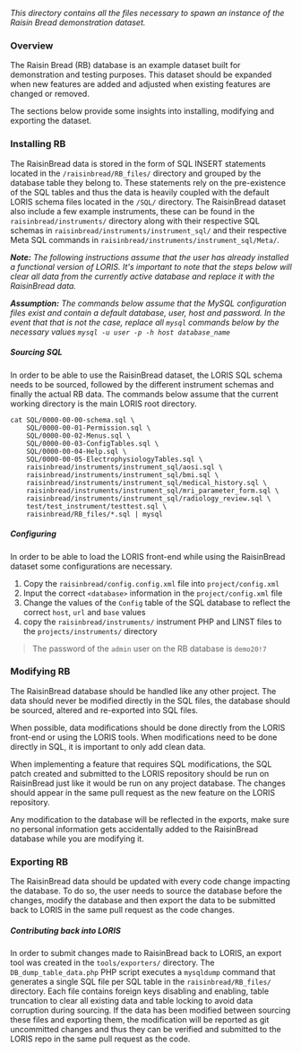 *This directory contains all the files necessary to spawn an instance of the Raisin 
Bread demonstration dataset.*

### Overview
The Raisin Bread (RB) database is an example dataset built for demonstration and 
testing purposes. This dataset should be expanded when new features are added and 
adjusted when existing features are changed or removed. 

The sections below provide some insights into installing, modifying and exporting 
the dataset.

### Installing RB
The RaisinBread data is stored in the form of SQL INSERT statements located in the 
`/raisinbread/RB_files/` directory and grouped by the database table they belong to. 
These statements rely on the pre-existence of the SQL tables and thus the data is 
heavily coupled with the default LORIS schema files located in the `/SQL/` directory.
The RaisinBread dataset also include a few example instruments, these can be found in
the `raisinbread/instruments/` directory along with their respective SQL schemas in 
`raisinbread/instruments/instrument_sql/` and their respective Meta SQL commands in 
`raisinbread/instruments/instrument_sql/Meta/`. 

***Note:** The following instructions assume that the user has already installed a 
functional version of LORIS. It's important to note that the steps below will clear 
all data from the currently active database and replace it with the RaisinBread data.*

***Assumption:** The commands below assume that the MySQL configuration files 
exist and contain a default database, user, host and password. In the event that 
that is not the case, replace all `mysql` commands below by the necessary values 
`mysql -u user -p -h host database_name`*

##### Sourcing SQL
In order to be able to use the RaisinBread dataset, the LORIS SQL schema needs to be 
sourced, followed by the different instrument schemas and finally the actual RB data. 
The commands below assume that the current working directory is the main LORIS root
directory.

```
cat SQL/0000-00-00-schema.sql \
    SQL/0000-00-01-Permission.sql \
    SQL/0000-00-02-Menus.sql \
    SQL/0000-00-03-ConfigTables.sql \
    SQL/0000-00-04-Help.sql \
    SQL/0000-00-05-ElectrophysiologyTables.sql \
    raisinbread/instruments/instrument_sql/aosi.sql \
    raisinbread/instruments/instrument_sql/bmi.sql \
    raisinbread/instruments/instrument_sql/medical_history.sql \
    raisinbread/instruments/instrument_sql/mri_parameter_form.sql \
    raisinbread/instruments/instrument_sql/radiology_review.sql \
    test/test_instrument/testtest.sql \
    raisinbread/RB_files/*.sql | mysql
```

##### Configuring
In order to be able to load the LORIS front-end while using the RaisinBread dataset 
some configurations are necessary.

1. Copy the `raisinbread/config.config.xml` file into `project/config.xml`
2. Input the correct `<database>` information in the `project/config.xml` file 
3. Change the values of the `Config` table of the SQL database to reflect the 
correct `host`, `url` and `base` values
4. copy the `raisinbread/instruments/` instrument PHP and LINST files to the 
`projects/instruments/` directory

> The password of the `admin` user on the RB database is `demo20!7`


### Modifying RB
The RaisinBread database should be handled like any other project. The data should 
never be modified directly in the SQL files, the database should be sourced, 
altered and re-exported into SQL files.

When possible, data modifications should be done directly from the LORIS front-end 
or using the LORIS tools. When modifications need to be done directly in SQL, it is 
important to only add clean data.

When implementing a feature that requires SQL modifications, the SQL patch created 
and submitted to the LORIS repository should be run on RaisinBread just like it 
would be run on any project database. The changes should appear in the same pull 
request as the new feature on the LORIS repository.

Any modification to the database will be reflected in the exports, make sure no 
personal information gets accidentally added to the RaisinBread database while you 
are modifying it.


### Exporting RB
The RaisinBread data should be updated with every code change impacting the database. 
To do so, the user needs to source the database before the changes, modify the 
database and then export the data to be submitted back to LORIS in the same pull 
request as the code changes.

##### Contributing back into LORIS
In order to submit changes made to RaisinBread back to LORIS, an export tool was 
created in the `tools/exporters/` directory. The `DB_dump_table_data.php` PHP script 
executes a `mysqldump` command that generates a single SQL file per SQL 
table in the `raisinbread/RB_files/` directory. Each file contains foreign keys 
disabling and enabling, table truncation to clear all existing data and table locking 
to avoid data corruption during sourcing. If the data has been modified between 
sourcing these files and exporting them, the modification will be reported as git 
uncommitted changes and thus they can be verified and submitted to the LORIS repo 
in the same pull request as the code.
